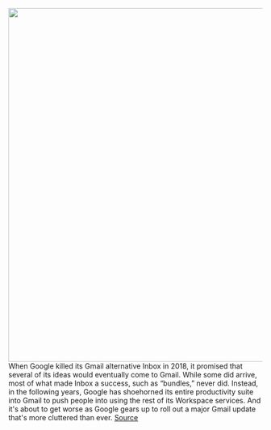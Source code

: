 <img src='https://cdn.vox-cdn.com/thumbor/NkRPueYuaPOa1GfdIOQu9ch1_b4=/0x0:2040x1360/1200x800/filters:focal(857x517:1183x843)/cdn.vox-cdn.com/uploads/chorus_image/image/70665193/VRG_Illo_5099_K_Radtke_Shortwave.0.jpg' width='700px' /><br/>
When Google killed its Gmail alternative Inbox in 2018, it promised that several of its ideas would eventually come to Gmail. While some did arrive, most of what made Inbox a success, such as “bundles,” never did. Instead, in the following years, Google has shoehorned its entire productivity suite into Gmail to push people into using the rest of its Workspace services. And it's about to get worse as Google gears up to roll out a major Gmail update that's more cluttered than ever.
<a href='https://www.theverge.com/22990303/shortwave-email-google-gmail-inbox-successor-hands-on'> Source <a/>